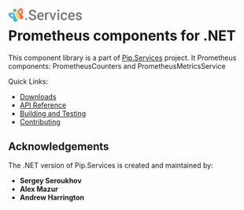 # <img src="https://github.com/pip-services/pip-services/raw/master/design/Logo.png" alt="Pip.Services Logo" style="max-width:30%"> <br/> Prometheus components for .NET

This component library is a part of [Pip.Services](https://github.com/pip-services/pip-services) project.
It Prometheus components: PrometheusCounters and PrometheusMetricsService

Quick Links:

* [Downloads](https://github.com/pip-services3-dotnet/pip-services3-prometheus-dotnet/blob/master/doc/Downloads.md)
* [API Reference](https://pip-services3-dotnet.github.io/pip-services3-prometheus-dotnet/)
* [Building and Testing](https://github.com/pip-services3-dotnet/pip-services3-prometheus-dotnet/blob/master/doc/Development.md)
* [Contributing](https://github.com/pip-services3-dotnet/pip-services3-prometheus-dotnet/blob/master/doc/Development.md/#contrib)

## Acknowledgements

The .NET version of Pip.Services is created and maintained by:
- **Sergey Seroukhov**
- **Alex Mazur**
- **Andrew Harrington**
